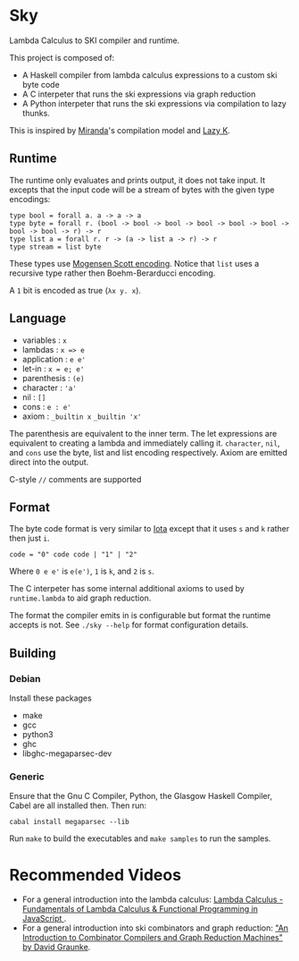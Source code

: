 # Sky
Lambda Calculus to SKI compiler and runtime.

This project is composed of:

* A Haskell compiler from lambda calculus expressions to a custom ski byte code
* A C interpeter that runs the ski expressions via graph reduction
* A Python interpeter that runs the ski expressions via compilation to lazy thunks.

This is inspired by [Miranda](https://en.wikipedia.org/wiki/Miranda_(programming_language))'s compilation model and [Lazy K](https://tromp.github.io/cl/lazy-k.html).

## Runtime
The runtime only evaluates and prints output, it does not take input. It excepts that the input code will be a stream of bytes with the given type encodings:
```
type bool = forall a. a -> a -> a
type byte = forall r. (bool -> bool -> bool -> bool -> bool -> bool -> bool -> bool -> r) -> r
type list a = forall r. r -> (a -> list a -> r) -> r
type stream = list byte
```
These types use [Mogensen Scott encoding](https://en.wikipedia.org/wiki/Mogensen%E2%80%93Scott_encoding).
Notice that `list` uses a recursive type rather then Boehm-Berarducci encoding.

A `1` bit is encoded as true (`λx y. x`).

## Language
* variables : `x`
* lambdas : `x => e`
* application : `e e'`
* let-in : `x = e; e'`
* parenthesis : `(e)`
* character : `'a'`
* nil : `[]`
* cons : `e : e'`
* axiom : `_builtin x` `_builtin 'x'`

The parenthesis are equivalent to the inner term.
The let expressions are equivalent to creating a lambda and immediately calling it.
`character`, `nil`, and `cons` use the byte, list and list encoding respectively.
Axiom are emitted direct into the output.

C-style ``//`` comments are supported

## Format
The byte code format is very similar to [Iota](https://en.wikipedia.org/wiki/Iota_and_Jot) except that it uses `s` and `k` rather then just `i`.
```
code = "0" code code | "1" | "2"
```

Where `0 e e'` is `e(e')`, `1` is `k`, and `2` is `s`.

The C interpeter has some internal additional axioms to used by `runtime.lambda` to aid graph reduction.

The format the compiler emits in is configurable but format the runtime accepts is not. See ``./sky --help`` for format configuration details.

## Building
### Debian
Install these packages
* make
* gcc
* python3
* ghc
* libghc-megaparsec-dev

### Generic
Ensure that the Gnu C Compiler, Python, the Glasgow Haskell Compiler, Cabel are all installed then. Then run:
```
cabal install megaparsec --lib
```

Run ``make`` to build the executables and ``make samples`` to run the samples.

# Recommended Videos
* For a general introduction into the lambda calculus: [Lambda Calculus - Fundamentals of Lambda Calculus & Functional Programming in JavaScript
](https://youtu.be/3VQ382QG-y4).
* For a general introduction into ski combinators and graph reduction: ["An Introduction to Combinator Compilers and Graph Reduction Machines" by David Graunke](https://youtu.be/GawiQQCn3bk).
